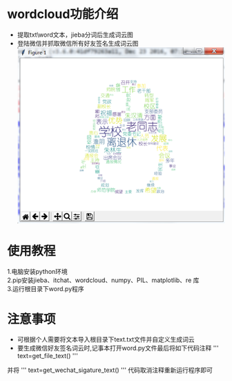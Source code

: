 # wordcloud功能介绍
* 提取txt\word文本，jieba分词后生成词云图
* 登陆微信并抓取微信所有好友签名生成词云图
![image](https://github.com/ivanwhaf/wordcloud/blob/master/Resources/wd.png)
# 使用教程
1.电脑安装python环境<br>
2.pip安装jieba、itchat、wordcloud、numpy、PIL、matplotlib、re 库<br>
3.运行根目录下word.py程序<br>


# 注意事项
* 可根据个人需要将文本导入根目录下text.txt文件并自定义生成词云
* 要生成微信好友签名词云时,记事本打开word.py文件最后将如下代码注释
'''
text=get_file_text()
'''

并将
'''
text=get_wechat_sigature_text()
'''
代码取消注释重新运行程序即可



